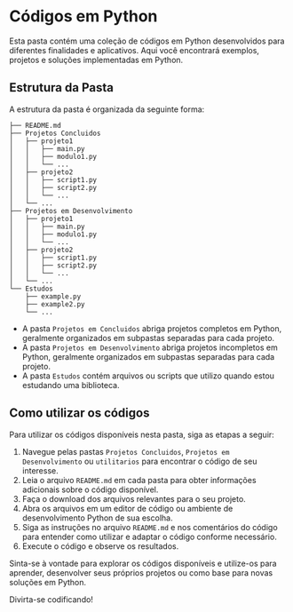 # Códigos em Python

Esta pasta contém uma coleção de códigos em Python desenvolvidos para diferentes finalidades e aplicativos. Aqui você encontrará exemplos, projetos e soluções implementadas em Python.

## Estrutura da Pasta

A estrutura da pasta é organizada da seguinte forma:

```
├── README.md
├── Projetos Concluidos
│   ├── projeto1
│   │   ├── main.py
│   │   ├── modulo1.py
│   │   └── ...
│   ├── projeto2
│   │   ├── script1.py
│   │   ├── script2.py
│   │   └── ...
│   └── ...
├── Projetos em Desenvolvimento
│   ├── projeto1
│   │   ├── main.py
│   │   ├── modulo1.py
│   │   └── ...
│   ├── projeto2
│   │   ├── script1.py
│   │   ├── script2.py
│   │   └── ...
│   └── ...
└── Estudos
    ├── example.py
    ├── example2.py
    └── ...
```

- A pasta `Projetos em Concluidos` abriga projetos completos em Python, geralmente organizados em subpastas separadas para cada projeto.
- A pasta `Projetos em Desenvolvimento` abriga projetos incompletos em Python, geralmente organizados em subpastas separadas para cada projeto.
- A pasta `Estudos` contém arquivos ou scripts que utilizo quando estou estudando uma biblioteca.

## Como utilizar os códigos

Para utilizar os códigos disponíveis nesta pasta, siga as etapas a seguir:

1. Navegue pelas pastas `Projetos Concluidos`, `Projetos em Desenvolvimento` ou `utilitarios` para encontrar o código de seu interesse.
2. Leia o arquivo `README.md` em cada pasta para obter informações adicionais sobre o código disponível.
3. Faça o download dos arquivos relevantes para o seu projeto.
4. Abra os arquivos em um editor de código ou ambiente de desenvolvimento Python de sua escolha.
5. Siga as instruções no arquivo `README.md` e nos comentários do código para entender como utilizar e adaptar o código conforme necessário.
6. Execute o código e observe os resultados.


Sinta-se à vontade para explorar os códigos disponíveis e utilize-os para aprender, desenvolver seus próprios projetos ou como base para novas soluções em Python.

Divirta-se codificando!